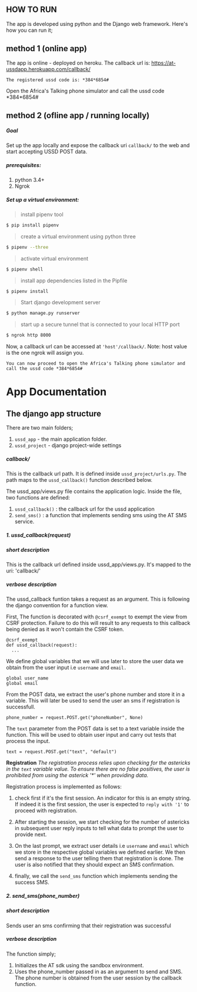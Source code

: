 
## HOW TO RUN
The app is developed using python and the Django web framework. Here's how you can run it;

## method 1 (online app)

The app is online - deployed on heroku. 
The callback url is: https://at-ussdapp.herokuapp.com/callback/

`The registered ussd code is: *384*6854#`

Open the Africa's Talking phone simulator and call the ussd code \*384\*6854\#



## method 2 (ofline app / running locally)
##### Goal
Set up the app locally and expose the callback uri `callback/` to the web and start accepting USSD POST data.
##### prerequisites:
1. python 3.4+
2. Ngrok



##### Set up a virtual environment:

>install pipenv tool

```sh
$ pip install pipenv
```

>create a virtual environment using python three

```sh
$ pipenv --three
```

>activate virtual environment

```sh
$ pipenv shell
```

>install app dependencies listed in the Pipfile

```sh
$ pipenv install
```

>Start django development server

```sh
$ python manage.py runserver
```

>start up a secure tunnel that is connected to your local HTTP port

```sh
$ ngrok http 8000
```


Now, a callback url can be accessed at `'host'/callback/`. 
Note: host value is the one ngrok will assign you.

`You can now proceed to open the Africa's Talking phone simulator and call the ussd code *384*6854#`


# App Documentation

## The django app structure

There are two main folders;
1. `ussd_app` - the main application folder.
2. `ussd_project` - django project-wide settings

##### **callback/**
This is the callback url path. It is defined inside `ussd_project/urls.py`. The path maps to the `ussd_callback()` function described below.



The ussd_app/views.py file contains the application logic.
Inside the file, two functions are defined:
1. `ussd_callback()` : the callback url for the ussd application
2. `send_sms()` : a function that implements sending sms using the AT SMS service.


##### **1. ussd_callback(request)**

##### short description
This is the callback url defined inside ussd_app/views.py. It's mapped to the uri: 'callback/'

##### verbose description
The ussd_callback funtion takes a request as an argument. This is following the django convention for a function view.

First, The function is decorated with `@csrf_exempt` to exempt the view from CSRF protection. Failure to do this will result to any requests to this callback being denied as it won't contain the CSRF token. 

```
@csrf_exempt
def ussd_callback(request):
  ...    
```

We define global variables that we will use later to store the user data we obtain from the user input i.e `username` and `email.` 

``` 
global user_name
global email
```

From the POST data, we extract the user's phone number and store it in a variable. This will later be used to send the user an sms if registration is successfull.

``` 
phone_number = request.POST.get("phoneNumber", None)
```

The `text` parameter from the POST data is set to a text variable inside the function. This will be used to obtain user input and carry out tests that process the input.

``` 
text = request.POST.get("text", "default")
```

**Registration**
*The registration process relies upon checking for the astericks in the `text` variable value. To ensure there are no false positives, the user is prohibited from using the asterick '\*' when providing data.* 

Registration process is implemented as follows:
1. check first if it's the first session. An indicator for this is an empty string. If indeed it is the first session, the user is expected to `reply with '1'` to proceed with registration.

2. After starting the session, we start checking for the number of astericks in subsequent user reply inputs to tell what data to prompt the user to provide next.

3. On the last prompt, we extract user details i.e `username` and `email` which we store in the respective global variables we defined earlier. We then send a response to the user telling them that registration is done. The user is also notified that they should expect an SMS confirmation.

4. finally, we call the `send_sms` function which implements sending the success SMS.



##### **2. send_sms(phone_number)**

##### short description
Sends user an sms confirming that their registration was successful

##### verbose description
The function simply;

1. Initializes the AT sdk using the sandbox environment.
2. Uses the phone_number passed in as an argument to send and SMS. The phone number is obtained from the  user session by the callback function.











